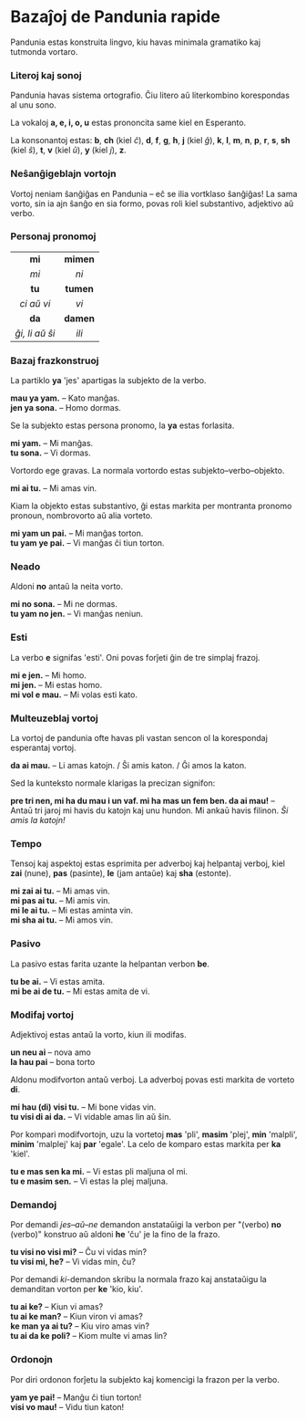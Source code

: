 # Bazaĵoj de Pandunia rapide

Pandunia estas konstruita lingvo, kiu havas minimala gramatiko kaj tutmonda vortaro.

### Literoj kaj sonoj

Pandunia havas sistema ortografio.
Ĉiu litero aŭ literkombino korespondas al unu sono.

La vokaloj **a, e, i, o, u** estas prononcita same kiel en Esperanto.

La konsonantoj estas:
**b**,
**ch** (kiel _ĉ_),
**d**,
**f**,
**g**,
**h**,
**j** (kiel _ĝ_),
**k**,
**l**,
**m**,
**n**,
**p**,
**r**,
**s**,
**sh** (kiel _ŝ_),
**t**,
**v** (kiel _ŭ_),
**y** (kiel _j_),
**z**.

### Neŝanĝigeblajn vortojn

Vortoj neniam ŝanĝiĝas en Pandunia
– eĉ se ilia vortklaso ŝanĝiĝas!
La sama vorto, sin ia ajn ŝanĝo en sia formo, povas roli kiel substantivo, adjektivo aŭ verbo.

### Personaj pronomoj

|                   |              |
|:-----------------:|:------------:|
| **mi**            | **mimen**    |
| _mi_              | _ni_         |
| **tu**            | **tumen**    |
| _ci aŭ vi_        | _vi_         |
| **da**            | **damen**    |
| _ĝi, li aŭ ŝi_    | _ili_        |

### Bazaj frazkonstruoj

La partiklo **ya** 'jes' apartigas la subjekto de la verbo.

**mau ya yam.**
– Kato manĝas.  
**jen ya sona.**
– Homo dormas.

Se la subjekto estas persona pronomo, la **ya** estas forlasita.

**mi yam.**
– Mi manĝas.  
**tu sona.**
– Vi dormas.

Vortordo ege gravas.
La normala vortordo estas subjekto–verbo–objekto.

**mi ai tu.**
– Mi amas vin.

Kiam la objekto estas substantivo, ĝi estas markita per montranta pronomo pronoun, nombrovorto aŭ alia vorteto.

**mi yam un pai.**
– Mi manĝas torton.  
**tu yam ye pai.**
– Vi manĝas ĉi tiun torton.

### Neado

Aldoni **no** antaŭ la neita vorto.

**mi no sona.**
– Mi ne dormas.  
**tu yam no jen.**
– Vi manĝas neniun.

### Esti

La verbo
**e**
signifas 'esti'.
Oni povas forĵeti ĝin de tre simplaj frazoj.

**mi e jen.**
– Mi homo.  
**mi jen.**
– Mi estas homo.  
**mi vol e mau.**
– Mi volas esti kato.

### Multeuzeblaj vortoj

La vortoj de pandunia ofte havas pli vastan sencon ol la korespondaj esperantaj vortoj.

**da ai mau.**
– Li amas katojn. / Ŝi amis katon. / Ĝi amos la katon.

Sed la kunteksto normale klarigas la precizan signifon:

**pre tri nen, mi ha du mau i un vaf. mi ha mas un fem ben. da ai mau!**
– Antaū tri jaroj mi havis du katojn kaj unu hundon. Mi ankaū havis filinon. _Ŝi amis la katojn!_

### Tempo

Tensoj kaj aspektoj estas esprimita per adverboj kaj helpantaj verboj, kiel
**zai**
(nune),
**pas**
(pasinte),
**le**
(jam antaŭe) kaj
**sha**
(estonte).

**mi zai ai tu.**
– Mi amas vin.  
**mi pas ai tu.**
– Mi amis vin.  
**mi le ai tu.**
– Mi estas aminta vin.  
**mi sha ai tu.**
– Mi amos vin.

### Pasivo

La pasivo estas farita uzante la helpantan verbon
**be**.

**tu be ai.**
– Vi estas amita.  
**mi be ai de tu.**
– Mi estas amita de vi.

### Modifaj vortoj

Adjektivoj estas antaŭ la vorto, kiun ili modifas.

**un neu ai**
– nova amo  
**la hau pai**
– bona torto

Aldonu modifvorton antaŭ verboj.
La adverboj povas esti markita de vorteto
**di**.

**mi hau (di) visi tu.**
– Mi bone vidas vin.  
**tu visi di ai da.**
– Vi vidable amas lin aŭ ŝin.

Por kompari modifvortojn, uzu la vortetoj
**mas** 'pli', **masim** 'plej',
**min** 'malpli', **minim** 'malplej' kaj **par** 'egale'.
La celo de komparo estas markita per **ka** 'kiel'.

**tu e mas sen ka mi.**
– Vi estas pli maljuna ol mi.  
**tu e masim sen.**
– Vi estas la plej maljuna.

### Demandoj

Por demandi _jes–aŭ–ne_ demandon anstataŭigi la verbon per "(verbo) **no** (verbo)" konstruo aŭ aldoni **he** 'ĉu' je la fino de la frazo.

**tu visi no visi mi?**
– Ĉu vi vidas min?  
**tu visi mi, he?**
– Vi vidas min, ĉu?

Por demandi _ki_-demandon skribu la normala frazo kaj anstataŭigu la demanditan vorton per
**ke**
'kio, kiu'.

**tu ai ke?**
– Kiun vi amas?  
**tu ai ke man?**
– Kiun viron vi amas?  
**ke man ya ai tu?**
– Kiu viro amas vin?  
**tu ai da ke poli?**
– Kiom multe vi amas lin?

### Ordonojn

Por diri ordonon forĵetu la subjekto kaj komencigi la frazon per la verbo.

**yam ye pai!**
– Manĝu ĉi tiun torton!  
**visi vo mau!**
– Vidu tiun katon!

